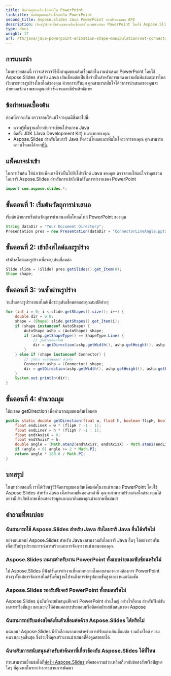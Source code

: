 ```yaml
---
title: ตั้งค่ามุมของเส้นเชื่อมต่อใน PowerPoint
linktitle: ตั้งค่ามุมของเส้นเชื่อมต่อใน PowerPoint
second_title: Aspose.Slides Java PowerPoint การประมวลผล API
description: เรียนรู้วิธีการตั้งค่ามุมของเส้นเชื่อมต่อในงานนำเสนอ PowerPoint โดยใช้ Aspose.Slides สำหรับ Java ปรับแต่งสไลด์ของคุณอย่างแม่นยำ
type: docs
weight: 17
url: /th/java/java-powerpoint-animation-shape-manipulation/set-connector-line-angle-powerpoint/
---
```

## การแนะนำ
ในบทช่วยสอนนี้ เราจะสำรวจวิธีตั้งค่ามุมของเส้นเชื่อมต่อในงานนำเสนอ PowerPoint โดยใช้ Aspose.Slides สำหรับ Java เส้นเชื่อมต่อเป็นสิ่งจำเป็นสำหรับการแสดงความสัมพันธ์และการไหลเวียนระหว่างรูปร่างในสไลด์ของคุณ ด้วยการปรับมุม คุณสามารถมั่นใจได้ว่าการนำเสนอของคุณจะถ่ายทอดข้อความของคุณอย่างชัดเจนและมีประสิทธิภาพ
## ข้อกำหนดเบื้องต้น
ก่อนที่เราจะเริ่ม ตรวจสอบให้แน่ใจว่าคุณมีสิ่งต่อไปนี้:
- ความรู้พื้นฐานเกี่ยวกับการเขียนโปรแกรม Java
- ติดตั้ง JDK (Java Development Kit) บนระบบของคุณ
-  Aspose.Slides สำหรับไลบรารี Java ที่ดาวน์โหลดและเพิ่มในโครงการของคุณ คุณสามารถดาวน์โหลดได้จาก[ที่นี่](https://releases.aspose.com/slides/java/).

## แพ็คเกจนำเข้า
ในการเริ่มต้น ให้นำเข้าแพ็คเกจที่จำเป็นไปยังโปรเจ็กต์ Java ของคุณ ตรวจสอบให้แน่ใจว่าคุณรวมไลบรารี Aspose.Slides สำหรับการเข้าถึงฟังก์ชันการทำงานของ PowerPoint
```java
import com.aspose.slides.*;

```
## ขั้นตอนที่ 1: เริ่มต้นวัตถุการนำเสนอ
เริ่มต้นด้วยการเริ่มต้นวัตถุการนำเสนอเพื่อโหลดไฟล์ PowerPoint ของคุณ
```java
String dataDir = "Your Document Directory";
Presentation pres = new Presentation(dataDir + "ConnectorLineAngle.pptx");
```
## ขั้นตอนที่ 2: เข้าถึงสไลด์และรูปร่าง
เข้าถึงสไลด์และรูปร่างเพื่อระบุเส้นเชื่อมต่อ
```java
Slide slide = (Slide) pres.getSlides().get_Item(0);
Shape shape;
```
## ขั้นตอนที่ 3: วนซ้ำผ่านรูปร่าง
วนซ้ำแต่ละรูปร่างบนสไลด์เพื่อระบุเส้นเชื่อมต่อและคุณสมบัติต่างๆ
```java
for (int i = 0; i < slide.getShapes().size(); i++) {
    double dir = 0.0;
    shape = (Shape) slide.getShapes().get_Item(i);
    if (shape instanceof AutoShape) {
        AutoShape ashp = (AutoShape) shape;
        if (ashp.getShapeType() == ShapeType.Line) {
            // รูปทรงแฮนด์ไลน์
            dir = getDirection(ashp.getWidth(), ashp.getHeight(), ashp.getFrame().getFlipH() != 0, ashp.getFrame().getFlipV() != 0);
        }
    } else if (shape instanceof Connector) {
        // รูปทรง คอนเนคเตอร์ ด้ามจับ
        Connector ashp = (Connector) shape;
        dir = getDirection(ashp.getWidth(), ashp.getHeight(), ashp.getFrame().getFlipH() != 0, ashp.getFrame().getFlipV() != 0);
    }
    System.out.println(dir);
}
```
## ขั้นตอนที่ 4: คำนวณมุม
ใช้เมธอด getDirection เพื่อคำนวณมุมของเส้นเชื่อมต่อ
```java
public static double getDirection(float w, float h, boolean flipH, boolean flipV) {
    float endLineX = w * (flipH ? -1 : 1);
    float endLineY = h * (flipV ? -1 : 1);
    float endYAxisX = 0;
    float endYAxisY = h;
    double angle = (Math.atan2(endYAxisY, endYAxisX) - Math.atan2(endLineY, endLineX));
    if (angle < 0) angle += 2 * Math.PI;
    return angle * 180.0 / Math.PI;
}
```

## บทสรุป
ในบทช่วยสอนนี้ เราได้เรียนรู้วิธีจัดการมุมของเส้นเชื่อมต่อในงานนำเสนอ PowerPoint โดยใช้ Aspose.Slides สำหรับ Java เมื่อทำตามขั้นตอนเหล่านี้ คุณจะสามารถปรับแต่งสไลด์ของคุณได้อย่างมีประสิทธิภาพเพื่อแสดงข้อมูลและแนวคิดของคุณด้วยภาพที่แม่นยำ
## คำถามที่พบบ่อย
### ฉันสามารถใช้ Aspose.Slides สำหรับ Java กับไลบรารี Java อื่นได้หรือไม่
อย่างแน่นอน! Aspose.Slides สำหรับ Java ผสานรวมกับไลบรารี Java อื่นๆ ได้อย่างราบรื่น เพื่อปรับปรุงประสบการณ์การสร้างและการจัดการงานนำเสนอของคุณ
### Aspose.Slides เหมาะสำหรับงาน PowerPoint ทั้งแบบง่ายและซับซ้อนหรือไม่
ใช่ Aspose.Slides มีฟังก์ชันการทำงานที่หลากหลายซึ่งตอบสนองความต้องการ PowerPoint ต่างๆ ตั้งแต่การจัดการสไลด์ขั้นพื้นฐานไปจนถึงการจัดรูปแบบขั้นสูงและงานแอนิเมชัน
### Aspose.Slides รองรับฟีเจอร์ PowerPoint ทั้งหมดหรือไม่
Aspose.Slides มุ่งมั่นที่จะสนับสนุนฟีเจอร์ PowerPoint ส่วนใหญ่ อย่างไรก็ตาม สำหรับฟังก์ชันเฉพาะหรือขั้นสูง ขอแนะนำให้อ่านเอกสารประกอบหรือติดต่อฝ่ายสนับสนุนของ Aspose
### ฉันสามารถปรับแต่งสไตล์เส้นตัวเชื่อมต่อด้วย Aspose.Slides ได้หรือไม่
แน่นอน! Aspose.Slides มีตัวเลือกมากมายสำหรับการปรับแต่งเส้นเชื่อมต่อ รวมถึงสไตล์ ความหนา และจุดสิ้นสุด ซึ่งช่วยให้คุณสร้างงานนำเสนอที่ดึงดูดสายตาได้
### ฉันจะรับการสนับสนุนสำหรับคำค้นหาที่เกี่ยวข้องกับ Aspose.Slides ได้ที่ไหน
 ท่านสามารถเยี่ยมชมได้ที่[ฟอรั่ม Aspose.Slides](https://forum.aspose.com/c/slides/11) เพื่อขอความช่วยเหลือเกี่ยวกับข้อสงสัยหรือปัญหาใดๆ ที่คุณพบในระหว่างกระบวนการพัฒนา